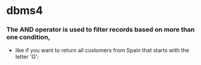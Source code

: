 # dbms4


### The AND operator is used to filter records based on more than one condition, 
 * like if you want to return all customers from Spain that starts with the letter 'G':

   
